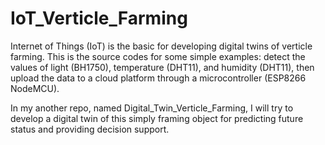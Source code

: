 # IoT_Verticle_Farming

Internet of Things (IoT) is the basic for developing digital twins of verticle farming. This is the source codes for some simple examples: detect the values of light (BH1750), temperature (DHT11), and humidity (DHT11), then upload the data to a cloud platform through a microcontroller (ESP8266 NodeMCU).

In my another repo, named Digital_Twin_Verticle_Farming, I will try to develop a digital twin of this simply framing object for predicting future status and providing decision support.
